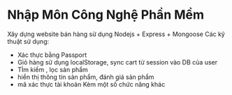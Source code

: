 # Nhập Môn Công Nghệ Phần Mềm
Xây dựng website bán hàng sử dụng Nodejs + Express + Mongoose
Các kỹ thuật sử dụng: 
- Xác thực bằng Passport
- Giỏ hàng sử dụng localStorage, sync cart từ session vào DB của user
- TÌm kiếm , lọc sản phẩm
- hiển thị thông tin sản phẩm, đánh giá sản phẩm
- mã xác thực tài khoản
Kèm một số chức năng khác

